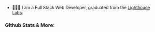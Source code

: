 - 👩🏻‍💻  I am a Full Stack Web Developer, graduated from the [Lighthouse Labs](https://www.lighthouselabs.ca/en/web-development-bootcamp).
<!--   GitHub stats graph -->
### Github Stats & More:
